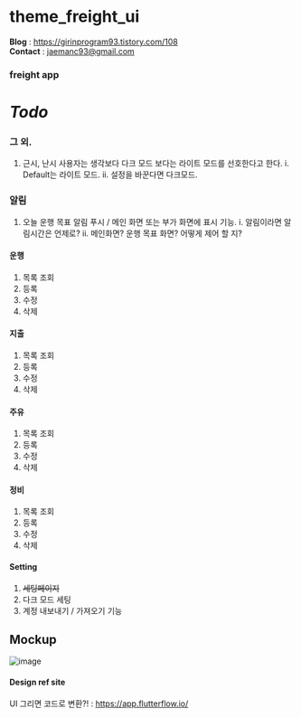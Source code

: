 # theme_freight_ui

__Blog__ : https://girinprogram93.tistory.com/108 
<br>
__Contact__ : jaemanc93@gmail.com


### freight app


# ***Todo***
### 그 외.
1. 근시, 난시 사용자는 생각보다 다크 모드 보다는 라이트 모드를 선호한다고 한다.
    i. Default는 라이트 모드.
    ii. 설정을 바꾼다면 다크모드.


### 알림
1. 오늘 운행 목표 알림 푸시 / 메인 화면 또는 부가 화면에 표시 기능.
    i. 알림이라면 알림시간은 언제로? 
    ii.  메인화면? 운행 목표 화면? 어떻게 제어 할 지? 


#### 운행 
1. 목록 조회 
2. 등록 
3. 수정
4. 삭제

#### 지출 
1. 목록 조회 
2. 등록 
3. 수정
4. 삭제

#### 주유 
1. 목록 조회 
2. 등록 
3. 수정
4. 삭제

#### 정비  
1. 목록 조회 
2. 등록 
3. 수정
4. 삭제

#### Setting
1. ~~세팅페이지~~
2. 다크 모드 세팅 
3. 계정 내보내기 / 가져오기 기능 

## Mockup

![image](https://github.com/jaemanc/freight_front/assets/104718153/80b862db-ca3d-4b9e-bb87-ba69735f6168)


#### Design ref site

UI 그리면 코드로 변환?! : https://app.flutterflow.io/